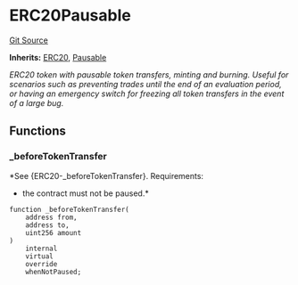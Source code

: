 # ERC20Pausable
[Git Source](https://github.com/ContractLabs/foundry-bountykinds-contract/blob/67e6855d3beabdf242cc0b51d9e53b087a5235b9/src/oz-custom/oz/token/ERC20/extensions/ERC20Pausable.sol)

**Inherits:**
[ERC20](/src/oz-custom/oz/token/ERC20/ERC20.sol/abstract.ERC20.md), [Pausable](/src/oz-custom/oz/security/Pausable.sol/abstract.Pausable.md)

*ERC20 token with pausable token transfers, minting and burning.
Useful for scenarios such as preventing trades until the end of an evaluation
period, or having an emergency switch for freezing all token transfers in the
event of a large bug.*


## Functions
### _beforeTokenTransfer

*See {ERC20-_beforeTokenTransfer}.
Requirements:
- the contract must not be paused.*


```solidity
function _beforeTokenTransfer(
    address from,
    address to,
    uint256 amount
)
    internal
    virtual
    override
    whenNotPaused;
```

